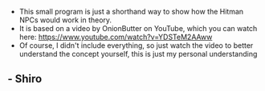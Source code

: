 - This small program is just a shorthand way to show how the Hitman NPCs would work in theory.
- It is based on a video by OnionButter on YouTube, which you can watch here: https://www.youtube.com/watch?v=YDSTeM2AAww
- Of course, I didn't include everything, so just watch the video to better understand the concept yourself, this is just my personal understanding
## - Shiro
